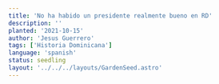 ```yaml
---
title: 'No ha habido un presidente realmente bueno en RD'
description: ''
planted: '2021-10-15'
author: 'Jesus Guerrero'
tags: ['Historia Dominicana']
language: 'spanish'
status: seedling
layout: '../../../layouts/GardenSeed.astro'
---
```

